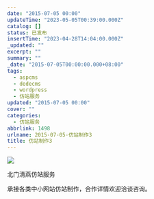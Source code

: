 ```yaml
---
date: "2015-07-05 00:00"
updateTime: "2023-05-05T00:39:00.000Z"
catalog: []
status: 已发布
insertTime: "2023-04-28T14:04:00.000Z"
_updated: ""
excerpt: ""
summary: ""
_date: "2015-07-05T00:00:00.000+08:00"
tags:
  - aspcms
  - dedecms
  - wordpress
  - 仿站服务
updated: "2015-07-05 00:00"
cover: ""
categories:
  - 仿站服务
abbrlink: 1498
urlname: 2015-07-05-仿站制作3
title: 仿站制作3
---
```


![](http://ww4.sinaimg.cn/large/4eed32f2jw1ets71p022vj206o08wmxo.jpg)

北门清燕仿站服务

承接各类中小网站仿站制作，合作详情欢迎洽谈咨询。

